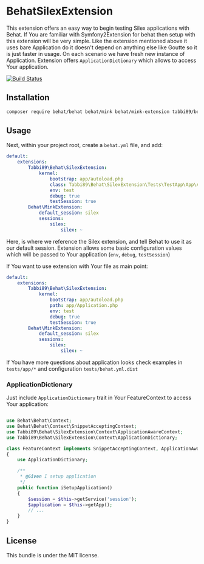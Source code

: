 # BehatSilexExtension

This extension offers an easy way to begin testing Silex applications with Behat. If You are familiar with Symfony2Extension for behat then setup with this extension
will be very simple. Like the extension mentioned above it uses bare Application do it doesn't depend on anything else like Goutte so it is just faster in usage.
On each scenario we have fresh new instance of Application. Extension offers `ApplicationDictionary` which allows to access Your application.

[![Build Status](https://travis-ci.org/tabbi89/Behat-Silex-Extension.svg?branch=master)](http://travis-ci.org/tabbi89/Behat-Silex-Extension)

Installation
------------

``` bash
composer require behat/behat behat/mink behat/mink-extension tabbi89/behat-silex-extension --dev
```

Usage
-----

Next, within your project root, create a `behat.yml` file, and add:

```YAML
default:
    extensions:
        Tabbi89\Behat\SilexExtension:
            kernel:
                bootstrap: app/autoload.php
                class: Tabbi89\Behat\SilexExtension\Tests\TestApp\App\Application
                env: test
                debug: true
                testSession: true
        Behat\MinkExtension:
            default_session: silex
            sessions:
                silex:
                    silex: ~
```

Here, is where we reference the Silex extension, and tell Behat to use it as our default session. Extension allows some basic configuration values
which will be passed to Your application (`env`, `debug`, `testSession`)

If You want to use extension with Your file as main point:

```YAML
default:
    extensions:
        Tabbi89\Behat\SilexExtension:
            kernel:
                bootstrap: app/autoload.php
                path: app/Application.php
                env: test
                debug: true
                testSession: true
        Behat\MinkExtension:
            default_session: silex
            sessions:
                silex:
                    silex: ~
```

If You have more questions about application looks check examples in `tests/app/*` and configuration `tests/behat.yml.dist`

### ApplicationDictionary

Just include `ApplicationDictionary` trait in Your FeatureContext to access Your application:

``` PHP

use Behat\Behat\Context;
use Behat\Behat\Context\SnippetAcceptingContext;
use Tabbi89\Behat\SilexExtension\Context\ApplicationAwareContext;
use Tabbi89\Behat\SilexExtension\Context\ApplicationDictionary;

class FeatureContext implements SnippetAcceptingContext, ApplicationAwareContext
{
    use ApplicationDictionary;

    /**
     * @Given I setup application
     */
    public function iSetupApplication()
    {
        $session = $this->getService('session');
        $application = $this->getApp();
        // ...
    }
}
```

License
-------

This bundle is under the MIT license.